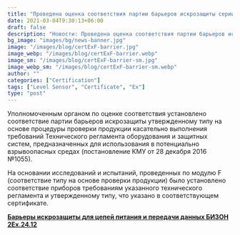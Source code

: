 ```yaml
---
title: "Проведена оценка соответствия партии барьеров искрозащиты серии БИЗоН"
date: 2021-03-04T9:30:13+06:00
draft: false
description: "Новости: Проведена оценка соответствия партии барьеров искрозащиты серии БИЗоН"
bg_image: "images/bg/news-banner.jpg"
image: "/images/blog/certExF-barrier.jpg"
image_webp: "/images/blog/certExF-barrier.webp"
image_sm: "/images/blog/certExF-barrier-sm.jpg"
image_webp_sm: "/images/blog/certExF-barrier-sm.webp"
author: ""
categories: ["Certification"]
tags: ["Level Sensor", "Certificate", "Ex"]
type: "post"
---
```


Уполномоченным органом по оценке соответствия установлено соответствие партии барьеров искрозащиты утвержденному типу на основе процедуры проверки продукции касательно выполнения требований Технического регламента оборудования и защитных систем, предназначенных для использования в потенциально взрывоопасных средах (постановление КМУ от 28 декабря 2016 №1055).

На основании исследований и испытаний, проведенных по модулю F (соответствие типу на основе проверки продукции) было установлено соответствие приборов требованиям указанного технического регламента и утвержденному типу, что указано в соответствующем сертификате.

**[Барьеры искрозащиты для цепей питания и передачи данных БИЗОН 2Ex.24.12](/is-barrier/)**